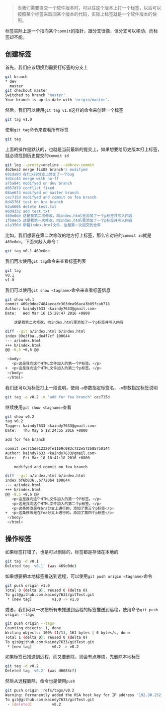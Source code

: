 > 当我们需要提交一个软件版本时，可以往这个版本上打一个标签，以后可以按照某个标签来取回某个版本的代码，实际上标签就是一个软件版本的快照。

标签实际上是一个指向某个`commit`的指针，跟分支很像，但分支可以移动，而标签却不能。

## 创建标签

首先，我们应该切换到需要打标签的分支上

```bash
git branch
* dev
  master
git checkout master
Switched to branch 'master'
Your branch is up-to-date with 'origin/master'.
```

然后，我们可以使用`git tag v1.0`这样的命令来创建一个标签

```bash
git tag v1.0
```

使用`git tag`命令来查看所有标签

```bash
git tag
```

上面的操作是默认的，也就是当前最新的提交上，如果想要给历史版本打上标签，就必须找到历史提交的`commit id`

```bash
git log --pretty=oneline --abbrev-commit
4b2bea2 merge fix88 branch's modifyed
601da8d 在fix88分支上修复了一个bug
3d3cc43 merge with no-ff
a75a84c modifyed on dev branch
d057d79 conflict fixed
08ae6f3 modifyed on master branch
cec715d modifyed and commit on fea branch
8d4576f test on bra branch
62a6606 delete test.txt
96d9332 add test.txt
469e0de 这是我第二次修改，向index.html里添加了一个p标签并写入内容
1fb9ecb 这是我第一次修改，向index.html里添加了一个p标签并写入内容
a1a356d 新建index.html文件，这是第一次提交到仓库
```

比如，我们想要在第二次修改的地方打上标签，那么它对应的`commit id`就是 `469e0de`，下面来敲入命令：

```bash
git tag v0.1 469e0de
```

我们再次使用`git tag`命令来查看标签列表

```bash
git tag
v0.1
v1.0
```

我们可以使用`git show <tagname>`命令来查看标签信息

```bash
git show v0.1
commit 469e0dee7484aecadc303dea96aca3b05fcab718
Author: kaindy7633 <kaindy7633@gmail.com>
Date:   Wed Mar 16 15:28:47 2016 +0800

    这是我第二次修改，向index.html里添加了一个p标签并写入内容

diff --git a/index.html b/index.html
index 00e3fba..de4f7cf 100644
--- a/index.html
+++ b/index.html
@@ -6,5 +6,6 @@

 <body>
   <p>这是我向这个HTML文件加入的第一个P标签。</p>
+  <p>这是我向这个HTML文件加入的第二个p标签。</p>
 </body>
 </html>
```

我们还可以为标签打上一段说明，使用`-a`参数指定标签名，`-m`参数指定标签说明

```bash
git tag -a v0.2 -m "add for fea branch" cec715d
```

继续使用`git show <tagname>`查看

```bash
git show v0.2
tag v0.2
Tagger: kaindy7633 <kaindy7633@gmail.com>
Date:   Thu May 5 18:24:55 2016 +0800

add for fea branch

commit cec715de12320fe1169c083c722e572685750144
Author: kaindy7633 <kaindy7633@gmail.com>
Date:   Fri Mar 18 10:41:18 2016 +0800

    modifyed and commit on fea branch

diff --git a/index.html b/index.html
index bf6b036..b7720b4 100644
--- a/index.html
+++ b/index.html
@@ -8,5 +8,6 @@
   <p>这是我向这个HTML文件加入的第一个P标签。</p>
   <p>这是我向这个HTML文件加入的第二个p标签。</p>
   <p>这条修改是在bra分支上进行的，添加了第三个p标签</p>
+  <p>这条修改是在fea分支上进行的，添加了第四个p标签</p>
 </body>
 </html>
```

## 操作标签

如果标签打错了，也是可以删除的，标签都是存储在本地的

```bash
git tag -d v0.1
Deleted tag 'v0.1' (was 469e0de)
```

如果想要把本地标签推送到远程，可以使用`git push origin <tagname>`命令

```bash
git push origin v1.0
Total 0 (delta 0), reused 0 (delta 0)
To git@github.com:kaindy7633/gitTest.git
 * [new tag]         v1.0 -> v1.0
```

或者，我们可以一次把所有未推送到远程的标签推送到远程，使用命令`git push origin --tags`

```bash
git push origin --tags
Counting objects: 1, done.
Writing objects: 100% (1/1), 161 bytes | 0 bytes/s, done.
Total 1 (delta 0), reused 0 (delta 0)
To git@github.com:kaindy7633/gitTest.git
 * [new tag]         v0.2 -> v0.2
```

如果标签已推送到远程，而又要删除，则会有点麻烦，先删除本地标签

```bash
git tag -d v0.2
Deleted tag 'v0.2' (was d6683cf)
```

然后从远程删除，命令也是使用`push`

```bash
git push origin :refs/tags/v0.2
Warning: Permanently added the RSA host key for IP address '192.30.252.120' to the list of known hosts.
To git@github.com:kaindy7633/gitTest.git
 - [deleted]         v0.2
```
